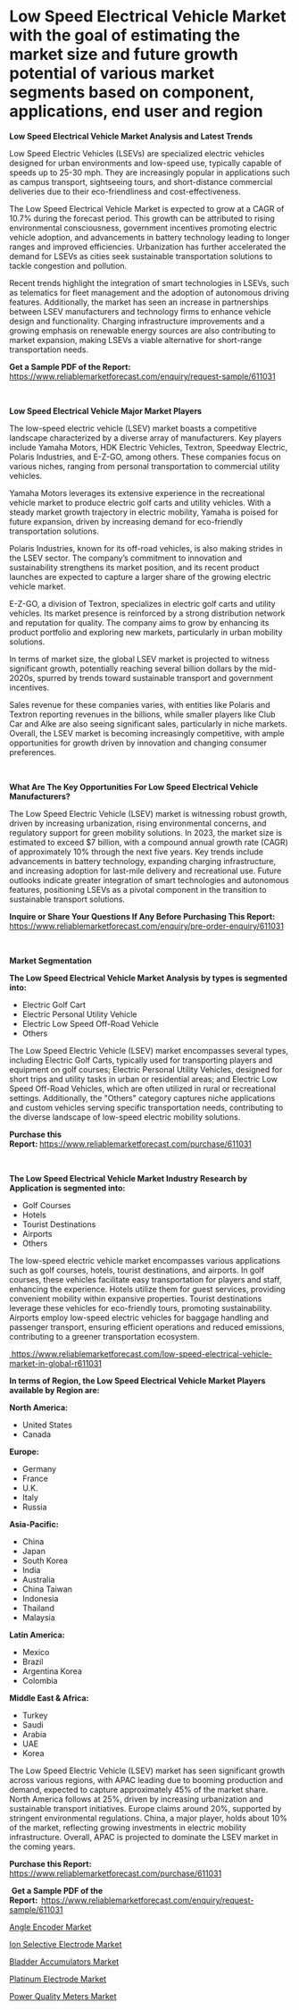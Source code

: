 <p><h1>Low Speed Electrical Vehicle Market with the goal of estimating the market size and future growth potential of various market segments based on component, applications, end user and region</h1></p><p><strong>Low Speed Electrical Vehicle Market Analysis and Latest Trends</strong></p>
<p><p>Low Speed Electric Vehicles (LSEVs) are specialized electric vehicles designed for urban environments and low-speed use, typically capable of speeds up to 25-30 mph. They are increasingly popular in applications such as campus transport, sightseeing tours, and short-distance commercial deliveries due to their eco-friendliness and cost-effectiveness.</p><p>The Low Speed Electrical Vehicle Market is expected to grow at a CAGR of 10.7% during the forecast period. This growth can be attributed to rising environmental consciousness, government incentives promoting electric vehicle adoption, and advancements in battery technology leading to longer ranges and improved efficiencies. Urbanization has further accelerated the demand for LSEVs as cities seek sustainable transportation solutions to tackle congestion and pollution.</p><p>Recent trends highlight the integration of smart technologies in LSEVs, such as telematics for fleet management and the adoption of autonomous driving features. Additionally, the market has seen an increase in partnerships between LSEV manufacturers and technology firms to enhance vehicle design and functionality. Charging infrastructure improvements and a growing emphasis on renewable energy sources are also contributing to market expansion, making LSEVs a viable alternative for short-range transportation needs.</p></p>
<p><strong>Get a Sample PDF of the Report:&nbsp;</strong> <a href="https://www.reliablemarketforecast.com/enquiry/request-sample/611031?utm_campaign=1110&utm_medium=2&utm_source=Github&utm_content=ia&utm_term=29092024&utm_id=low-speed-electrical-vehicle">https://www.reliablemarketforecast.com/enquiry/request-sample/611031</a></p>
<p>&nbsp;</p>
<p><strong>Low Speed Electrical Vehicle Major Market Players</strong></p>
<p><p>The low-speed electric vehicle (LSEV) market boasts a competitive landscape characterized by a diverse array of manufacturers. Key players include Yamaha Motors, HDK Electric Vehicles, Textron, Speedway Electric, Polaris Industries, and E-Z-GO, among others. These companies focus on various niches, ranging from personal transportation to commercial utility vehicles.</p><p>Yamaha Motors leverages its extensive experience in the recreational vehicle market to produce electric golf carts and utility vehicles. With a steady market growth trajectory in electric mobility, Yamaha is poised for future expansion, driven by increasing demand for eco-friendly transportation solutions.</p><p>Polaris Industries, known for its off-road vehicles, is also making strides in the LSEV sector. The company’s commitment to innovation and sustainability strengthens its market position, and its recent product launches are expected to capture a larger share of the growing electric vehicle market.</p><p>E-Z-GO, a division of Textron, specializes in electric golf carts and utility vehicles. Its market presence is reinforced by a strong distribution network and reputation for quality. The company aims to grow by enhancing its product portfolio and exploring new markets, particularly in urban mobility solutions.</p><p>In terms of market size, the global LSEV market is projected to witness significant growth, potentially reaching several billion dollars by the mid-2020s, spurred by trends toward sustainable transport and government incentives.</p><p>Sales revenue for these companies varies, with entities like Polaris and Textron reporting revenues in the billions, while smaller players like Club Car and Alke are also seeing significant sales, particularly in niche markets. Overall, the LSEV market is becoming increasingly competitive, with ample opportunities for growth driven by innovation and changing consumer preferences.</p></p>
<p>&nbsp;</p>
<p><strong>What Are The Key Opportunities For Low Speed Electrical Vehicle Manufacturers?</strong></p>
<p><p>The Low Speed Electric Vehicle (LSEV) market is witnessing robust growth, driven by increasing urbanization, rising environmental concerns, and regulatory support for green mobility solutions. In 2023, the market size is estimated to exceed $7 billion, with a compound annual growth rate (CAGR) of approximately 10% through the next five years. Key trends include advancements in battery technology, expanding charging infrastructure, and increasing adoption for last-mile delivery and recreational use. Future outlooks indicate greater integration of smart technologies and autonomous features, positioning LSEVs as a pivotal component in the transition to sustainable transport solutions.</p></p>
<p><strong>Inquire or Share Your Questions If Any Before Purchasing This Report:</strong> <a href="https://www.reliablemarketforecast.com/enquiry/pre-order-enquiry/611031?utm_campaign=1110&utm_medium=2&utm_source=Github&utm_content=ia&utm_term=29092024&utm_id=low-speed-electrical-vehicle">https://www.reliablemarketforecast.com/enquiry/pre-order-enquiry/611031</a></p>
<p>&nbsp;</p>
<p><strong>Market Segmentation</strong></p>
<p><strong>The Low Speed Electrical Vehicle Market Analysis by types is segmented into:</strong></p>
<p><ul><li>Electric Golf Cart</li><li>Electric Personal Utility Vehicle</li><li>Electric Low Speed Off-Road Vehicle</li><li>Others</li></ul></p>
<p><p>The Low Speed Electric Vehicle (LSEV) market encompasses several types, including Electric Golf Carts, typically used for transporting players and equipment on golf courses; Electric Personal Utility Vehicles, designed for short trips and utility tasks in urban or residential areas; and Electric Low Speed Off-Road Vehicles, which are often utilized in rural or recreational settings. Additionally, the "Others" category captures niche applications and custom vehicles serving specific transportation needs, contributing to the diverse landscape of low-speed electric mobility solutions.</p></p>
<p><strong>Purchase this Report:&nbsp;</strong><a href="https://www.reliablemarketforecast.com/purchase/611031?utm_campaign=1110&utm_medium=2&utm_source=Github&utm_content=ia&utm_term=29092024&utm_id=low-speed-electrical-vehicle">https://www.reliablemarketforecast.com/purchase/611031</a></p>
<p>&nbsp;</p>
<p><strong>The Low Speed Electrical Vehicle Market Industry Research by Application is segmented into:</strong></p>
<p><ul><li>Golf Courses</li><li>Hotels</li><li>Tourist Destinations</li><li>Airports</li><li>Others</li></ul></p>
<p><p>The low-speed electric vehicle market encompasses various applications such as golf courses, hotels, tourist destinations, and airports. In golf courses, these vehicles facilitate easy transportation for players and staff, enhancing the experience. Hotels utilize them for guest services, providing convenient mobility within expansive properties. Tourist destinations leverage these vehicles for eco-friendly tours, promoting sustainability. Airports employ low-speed electric vehicles for baggage handling and passenger transport, ensuring efficient operations and reduced emissions, contributing to a greener transportation ecosystem.</p></p>
<p><a href="https://www.reliablemarketforecast.com/low-speed-electrical-vehicle-market-in-global-r611031?utm_campaign=1110&utm_medium=2&utm_source=Github&utm_content=ia&utm_term=29092024&utm_id=low-speed-electrical-vehicle">&nbsp;https://www.reliablemarketforecast.com/low-speed-electrical-vehicle-market-in-global-r611031</a></p>
<p><strong>In terms of Region, the Low Speed Electrical Vehicle Market Players available by Region are:</strong></p>
<p>
    <p> <strong> North America: </strong>
        <ul>
            <li>United States</li>
            <li>Canada</li>
        </ul>
        </p> 
    <p> <strong> Europe: </strong>
        <ul>
            <li>Germany</li>
            <li>France</li>
            <li>U.K.</li>
            <li>Italy</li>
            <li>Russia</li>
        </ul>
        </p> 
    <p> <strong> Asia-Pacific: </strong>
        <ul>
            <li>China</li>
            <li>Japan</li>
            <li>South Korea</li>
            <li>India</li>
            <li>Australia</li>
            <li>China Taiwan</li>
            <li>Indonesia</li>
            <li>Thailand</li>
            <li>Malaysia</li>
        </ul>
        </p> 
    <p> <strong> Latin America: </strong>
        <ul>
            <li>Mexico</li>
            <li>Brazil</li>
            <li>Argentina Korea</li>
            <li>Colombia</li>
        </ul>
        </p> 
    <p> <strong> Middle East & Africa: </strong>
        <ul>
            <li>Turkey</li>
            <li>Saudi</li>
            <li>Arabia</li>
            <li>UAE</li>
            <li>Korea</li>
        </ul>
    </p>
    </p>
<p><p>The Low Speed Electric Vehicle (LSEV) market has seen significant growth across various regions, with APAC leading due to booming production and demand, expected to capture approximately 45% of the market share. North America follows at 25%, driven by increasing urbanization and sustainable transport initiatives. Europe claims around 20%, supported by stringent environmental regulations. China, a major player, holds about 10% of the market, reflecting growing investments in electric mobility infrastructure. Overall, APAC is projected to dominate the LSEV market in the coming years.</p></p>
<p><strong>Purchase this Report: </strong><a href="https://www.reliablemarketforecast.com/purchase/611031?utm_campaign=1110&utm_medium=2&utm_source=Github&utm_content=ia&utm_term=29092024&utm_id=low-speed-electrical-vehicle">https://www.reliablemarketforecast.com/purchase/611031</a></p>
<p>&nbsp;<strong>Get a Sample PDF of the Report:&nbsp;&nbsp;</strong><a href="https://www.reliablemarketforecast.com/enquiry/request-sample/611031?utm_campaign=1110&utm_medium=2&utm_source=Github&utm_content=ia&utm_term=29092024&utm_id=low-speed-electrical-vehicle">https://www.reliablemarketforecast.com/enquiry/request-sample/611031</a></p>
<p><strong></strong></p>
<p><p><a href="https://www.linkedin.com/pulse/angle-encoder-market-insights-product-type-application-trends-guyrf?utm_campaign=1110&utm_medium=2&utm_source=Github&utm_content=ia&utm_term=29092024&utm_id=low-speed-electrical-vehicle">Angle Encoder Market</a></p><p><a href="https://www.linkedin.com/pulse/ion-selective-electrode-market-trends-focusing-insight-forecast-nzdqf?utm_campaign=1110&utm_medium=2&utm_source=Github&utm_content=ia&utm_term=29092024&utm_id=low-speed-electrical-vehicle">Ion Selective Electrode Market</a></p><p><a href="https://issuu.com/reportprime-2/docs/bladder-accumulators-market-size-20_14863cbfcf98d7?utm_campaign=1110&utm_medium=2&utm_source=Github&utm_content=ia&utm_term=29092024&utm_id=low-speed-electrical-vehicle">Bladder Accumulators Market</a></p><p><a href="https://www.linkedin.com/pulse/platinum-electrode-market-size-growing-cagr-94-report-covers-analysis-as42f?utm_campaign=1110&utm_medium=2&utm_source=Github&utm_content=ia&utm_term=29092024&utm_id=low-speed-electrical-vehicle">Platinum Electrode Market</a></p><p><a href="https://issuu.com/reportprime-2/docs/power-quality-meters-market-size-20_93679260d80c13?utm_campaign=1110&utm_medium=2&utm_source=Github&utm_content=ia&utm_term=29092024&utm_id=low-speed-electrical-vehicle">Power Quality Meters Market</a></p></p>